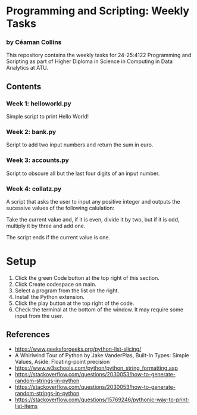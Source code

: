 # Programming and Scripting: Weekly Tasks
### by Céaman Collins

This repository contains the weekly tasks for 24-25:4122 Programming and Scripting as part of Higher Diploma in Science in Computing in Data Analytics at ATU.

## Contents

### Week 1: helloworld.py 

Simple script to print Hello World!

### Week 2: bank.py

Script to add two input numbers and return the sum in euro.

### Week 3: accounts.py

Script to obscure all but the last four digits of an input number.

### Week 4: collatz.py

A script that asks the user to input any positive integer and outputs the sucessive values of the following calulation:

Take the current value and, if it is even, divide it by two, but if it is odd, multiply it by three and add one.

The script ends if the current value is one.

# Setup

1. Click the green Code button at the top right of this section.
2. Click Create codespace on main.
3. Select a program from the list on the right.
4. Install the Python extension.
5. Click the play button at the top right of the code.
6. Check the terminal at the bottom of the window. It may require some input from the user.

## References

- https://www.geeksforgeeks.org/python-list-slicing/
- A Whirlwind Tour of Python by Jake VanderPlas, Built-In Types: Simple Values, Aside: Floating-point precision
- https://www.w3schools.com/python/python_string_formatting.asp
- https://stackoverflow.com/questions/2030053/how-to-generate-random-strings-in-python
- https://stackoverflow.com/questions/2030053/how-to-generate-random-strings-in-python
- https://stackoverflow.com/questions/15769246/pythonic-way-to-print-list-items
